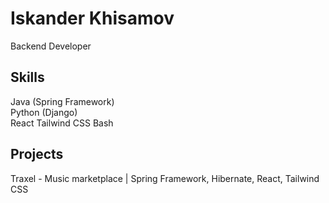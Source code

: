 # Iskander Khisamov
Backend Developer
## Skills
Java (Spring Framework)  
Python (Django)  
React
Tailwind CSS
Bash
## Projects
Traxel - Music marketplace | Spring Framework, Hibernate, React, Tailwind CSS
